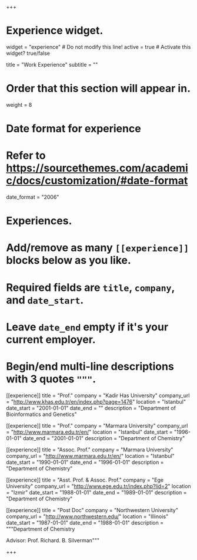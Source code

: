 +++
# Experience widget.
widget = "experience"  # Do not modify this line!
active = true  # Activate this widget? true/false

title = "Work Experience"
subtitle = ""

# Order that this section will appear in.
weight = 8

# Date format for experience
#   Refer to https://sourcethemes.com/academic/docs/customization/#date-format
date_format = "2006"

# Experiences.
#   Add/remove as many `[[experience]]` blocks below as you like.
#   Required fields are `title`, `company`, and `date_start`.
#   Leave `date_end` empty if it's your current employer.
#   Begin/end multi-line descriptions with 3 quotes `"""`.
[[experience]]
  title = "Prof."
  company = "Kadir Has University"
  company_url = "http://www.khas.edu.tr/en/index.php?page=1476"
  location = "Istanbul"
  date_start = "2001-01-01"
  date_end = ""
  description = "Department of Bioinformatics and Genetics"

[[experience]]
  title = "Prof."
  company = "Marmara University"
  company_url = "http://www.marmara.edu.tr/en/"
  location = "Istanbul"
  date_start = "1996-01-01"
  date_end = "2001-01-01"
  description = "Department of Chemistry"

[[experience]]
  title = "Assoc. Prof."
  company = "Marmara University"
  company_url = "http://www.marmara.edu.tr/en/"
  location = "Istanbul"
  date_start = "1990-01-01"
  date_end = "1996-01-01"
  description = "Department of Chemistry"

[[experience]]
  title = "Asst. Prof. & Assoc. Prof."
  company = "Ege University"
  company_url = "http://www.ege.edu.tr/index.php?lid=2"
  location = "Izmir"
  date_start = "1988-01-01"
  date_end = "1989-01-01"
  description = "Department of Chemistry"

[[experience]]
  title = "Post Doc"
  company = "Northwestern University"
  company_url = "http://www.northwestern.edu/"
  location = "Illinois"
  date_start = "1987-01-01"
  date_end = "1988-01-01"
  description = """Department of Chemistry

  Advisor: Prof. Richard. B. Silverman"""

+++
